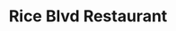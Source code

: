 ---
layout: place
title: Rice Blvd Restaurant
permalink: /ohio/toledo/rice-blvd-restaurant.html
stateAbbr: OH
stateName: Ohio
cityName: Toledo
seo:
  type: restaurant
  links: null
place_id: ChIJ0zuinc94PIgRC52O2iOePWI
photos:
  - name: >-
      places/ChIJ0zuinc94PIgRC52O2iOePWI/photos/AeeoHcKIxiyEEDhj9YUYDaWCEoW0NA1Hnx4Ff0dW1wDRG63ND_UwNMCYXoCcCWcdSWSuWA0laWX1K0FqKb7fhN7bPiEiooywqBaT2NpQejyKcyGQmTFMBWt71aMcDOod7pNoWisl2uGq8mXhS_DYzV13aMvNJF9eUSnQm4XrOO7Tk9k7mBMCLyISk0ZQxvnzcD7ROMaGYBn6MgW6Q33_QZ8xdXISO8-8MIOBUM1NLIHmv51EgPdtBAlioohl558MK1j-4eIuYiSR5g0xlgab7Jq71L6kGUZ64ZfZVOwjxPKIyDnhFq3FprBd4cxBPriyADPruqjDyX1neOtCRFgKNOqx73Br60NBPXsqboy4A3BVTGokoHu7gB1ed6PGQlz-zyeYStHMKnN3Ps6-ufVnhk9IvElscu9p4BnEkKn-GnZLYp1NGzE
    widthPx: 4032
    heightPx: 1960
    authorAttributions:
      - displayName: Terry
        uri: https://maps.google.com/maps/contrib/101766135915960511618
        photoUri: >-
          https://lh3.googleusercontent.com/a-/ALV-UjXIRNBli_Uj4V9bao5BDKfb8JWUCR-YqqX4QLWnqLzBXkM35d5WQg=s100-p-k-no-mo
    flagContentUri: >-
      https://www.google.com/local/imagery/report/?cb_client=maps_api_places.places_api&image_key=!1e10!2sCIHM0ogKEICAgIDEt8ry1wE&hl=en-US
    googleMapsUri: >-
      https://www.google.com/maps/place//data=!3m4!1e2!3m2!1sCIHM0ogKEICAgIDEt8ry1wE!2e10!4m2!3m1!1s0x883c78cf9da23bd3:0x623d9e23da8e9d0b
  - name: >-
      places/ChIJ0zuinc94PIgRC52O2iOePWI/photos/AeeoHcKGQ0Fw7yZS9EioUXfOoFQUQF0fK_ZDcJsQZ3f2ETZF-VE2c9TxR_kBqH9pPaa85FeKIM1Um3_IJKXKH1AISsYKQs79ZPdzQPuNeVycuYix7efszJ7gu_78KPQSsk6-XWaruraHdrK0rZseYR7KEo_tVXhjjT7cZ9pLF4G2yC4T79uXxzry5EsNWUQ1V53IIVKgPyzDDKNb-6gZQQi7cZOO5U7P3m9L2yY-Y4sLuqmTXBJJSGQ8MXonAh-b9no7AdK_dGqFk4z1zOW_T67OMGNr0TXymyZs2dC5diVGxN1jsOJymK8hknTRt1mbn4epzH7LpkKBl_UQHD3aOAs1DRyER9d3o5KTAyvbwyflr3eIXRfRUcrWQrsXubjP1jS4aF_W6o4NMyaNxbWVV0DWH2KZsDwOQeJ6ImNcsjngMueHro8
    widthPx: 4032
    heightPx: 3024
    authorAttributions:
      - displayName: Matthew Exton
        uri: https://maps.google.com/maps/contrib/114440971081868376715
        photoUri: >-
          https://lh3.googleusercontent.com/a-/ALV-UjVauYy6-g640m1H8mb7pNhyrt91T-YUDRAUzMRBsGroEYNcCuwU=s100-p-k-no-mo
    flagContentUri: >-
      https://www.google.com/local/imagery/report/?cb_client=maps_api_places.places_api&image_key=!1e10!2sCIHM0ogKEICAgMDwhYvWowE&hl=en-US
    googleMapsUri: >-
      https://www.google.com/maps/place//data=!3m4!1e2!3m2!1sCIHM0ogKEICAgMDwhYvWowE!2e10!4m2!3m1!1s0x883c78cf9da23bd3:0x623d9e23da8e9d0b
  - name: >-
      places/ChIJ0zuinc94PIgRC52O2iOePWI/photos/AeeoHcJ8CMp5iXo5G3atMLzSN_kU3dAiHz13pc27iZbpAKmw5VnCsMKRY-R3Qi5fSzqKgUmpeFfrbUod4hHMM-b4iK9phnEtz8MgfrQorGka1AoGdomRFSp-pIBw3QcTTmJAI-M_25N0azQ0sFjsZ4vYvy8m3UzRcivDax7w5E9Ou_6smab3hR584jLjEVwkn8c3CStjyVP-gx2ASqN8uKpz6xm_Cf8mWmNaQOcF42wDP7HGlj_ElvFZWn0ygt4LGm9DmW4RLKn_Q46RQnfgoP7kci_WwmaMK2EQRttbNiZjZbF3KLeTbZGk57aw71KSaxP7YRPqFTc1XvyO1kXqshDyA1aiMMrcJI9ECQZoXKWohLU1hCBhmHul5Xc_00k7Z1EWqYUXyXMmee3qd7zWSHMndgkSa7cbZLLNT473vV5Qd8x1ww
    widthPx: 4032
    heightPx: 3024
    authorAttributions:
      - displayName: Nuna Marie
        uri: https://maps.google.com/maps/contrib/115049331030330397897
        photoUri: >-
          https://lh3.googleusercontent.com/a-/ALV-UjXxrEHdJfU8CdNcDDAnauDri4Ypb4sMXJuUFAhX6LmJaUc_1GQD=s100-p-k-no-mo
    flagContentUri: >-
      https://www.google.com/local/imagery/report/?cb_client=maps_api_places.places_api&image_key=!1e10!2sCIHM0ogKEICAgICT-dfJCQ&hl=en-US
    googleMapsUri: >-
      https://www.google.com/maps/place//data=!3m4!1e2!3m2!1sCIHM0ogKEICAgICT-dfJCQ!2e10!4m2!3m1!1s0x883c78cf9da23bd3:0x623d9e23da8e9d0b
  - name: >-
      places/ChIJ0zuinc94PIgRC52O2iOePWI/photos/AeeoHcLmXdUtab2jA92eMkdoMSziu6adS_94t49Fuq4V51Y0ZnsjmN-oy6fVq9tkv31_GhHqc2s0qI2qCaGuj6G0oslU3mzAAmYpImu_BsitZvevMwBCyQJjWJcScbN-2yatYDwzB3tGowKBa5jsRMBKyXFilJh5242p2zXuh1htelpYoLsLNNcoOpl3iLGP3XcRBx9mWrViBjLHglOTVtCtRiBMe7dvIB7pSgnD84bE6C9jG8Ldww030j5XEGASPo2-WdTD0NVAPjdhcRFe3b5byk4UDqig8dnxNBlfUIRD7USvqP0K6QgeUUMgHkeLkINQSK8ydfU-4ttaM7KBDt-SeAbJ4zs7UpW5Dz14Hj31ue1k8OGIdEFfpFZB4iLhp84mai4R0CAMQ5Z_Zwzr-3LANM11r3VIffoExcTCvFQih1vUFqI24DO0ZzobhitHXDAb
    widthPx: 3000
    heightPx: 4000
    authorAttributions:
      - displayName: Dong Y. Lee
        uri: https://maps.google.com/maps/contrib/109115452371885942919
        photoUri: >-
          https://lh3.googleusercontent.com/a/ACg8ocJEp4iSMOMIGVU36Joizd0xbVBYkbv7F0Cbe4w213vnXrfs-Ul6=s100-p-k-no-mo
    flagContentUri: >-
      https://www.google.com/local/imagery/report/?cb_client=maps_api_places.places_api&image_key=!1e10!2sCIABIhAGbzzgID29KWfe7aQADPci&hl=en-US
    googleMapsUri: >-
      https://www.google.com/maps/place//data=!3m4!1e2!3m2!1sCIABIhAGbzzgID29KWfe7aQADPci!2e10!4m2!3m1!1s0x883c78cf9da23bd3:0x623d9e23da8e9d0b
  - name: >-
      places/ChIJ0zuinc94PIgRC52O2iOePWI/photos/AeeoHcKOnAAbAmptQz_BmDwgAbssRjpTyvrUGGP4Qvzw2H_4NqG6nRpcEiHs8NGyhHSy2_DXKrYIFDWMcEnEW8k72mePYPhq2WuXZICcBltcVCWNcn_JaLsdgsP8LXVRUu3vwU9t3DBwNzEJTlFeEaJ20xCGf5TnxulmIBjvnPWdA8yZn3Bk4pYPq0rKmc3vExs5Ht6tG-BOTqJtfiD2YwXcRDN4ZhnZ4I8UpEzTuQsSob3BNaH_HuhLHrp-SYM8yzPxrXPRVOyeHLfM5gTkF_nS38kUOUQn40UlGOcGbvkRI37F4qo6j8EcMCiVFWff6984iqbS1ztwMLjRoJebOS2hZfwmIzM12BAaSEo7Hccm9kULP4K-ENeGygXsv4IY5I8szEO4nHzwK1n4ACIQKIPrrWBEGs2tMVrQzqib0DveSCCnFF0
    widthPx: 1920
    heightPx: 1080
    authorAttributions:
      - displayName: Tiffany Stamper
        uri: https://maps.google.com/maps/contrib/113874943965533285541
        photoUri: >-
          https://lh3.googleusercontent.com/a/ACg8ocI3gek3923WN_YvKMKL30oUw3D5wFLH1FbCz80LHH9RW7pLUw=s100-p-k-no-mo
    flagContentUri: >-
      https://www.google.com/local/imagery/report/?cb_client=maps_api_places.places_api&image_key=!1e10!2sCIHM0ogKEICAgIDnhdvDkwE&hl=en-US
    googleMapsUri: >-
      https://www.google.com/maps/place//data=!3m4!1e2!3m2!1sCIHM0ogKEICAgIDnhdvDkwE!2e10!4m2!3m1!1s0x883c78cf9da23bd3:0x623d9e23da8e9d0b
  - name: >-
      places/ChIJ0zuinc94PIgRC52O2iOePWI/photos/AeeoHcK8PkQBq0BGeqMenzHWGYZGSz1KqP8zV0Z3zVih11tWySZ6F9WXnfr-ZMvjzyQcqarpzKt0X1nHn37R6PMO6-3wQC-tUerXgijGXTARpfm6cAPVhnSlheTQ2SOZlEpPRJ0mFnqB5KOFoqfcPNTnujbT-OX9XmZlI-elTKr8qhGFT4zpky9sVhToJbdxIwCbDgpb5o_711wkL1vgD_eqILFbqTADOKwQKTl6VOYAC2bTQsyieATSz78kAWqlvbRRsAjPmJub7vVyb61Kn-E3EwIjT8BPf9aB8mmOR-E3pl1uMDn6JCVOtPMIUcK3cCi8yMwX0UPrSypmHmGooV3afc2S7DECVlTHyrHLtMQHL15LxfusBRl2ee0VYkAxXY3_vB-hLLMVvmAjs9I5N_YNC606WBMnbFPVX5qs4IzmZeOz_Q
    widthPx: 3024
    heightPx: 3024
    authorAttributions:
      - displayName: Aldous Lau
        uri: https://maps.google.com/maps/contrib/105031494277341123837
        photoUri: >-
          https://lh3.googleusercontent.com/a-/ALV-UjVyb9RLeFM9jT5aCgVqc5dDzXH9GM8Hv30lSkhV2oh7K0Fa5Lqs=s100-p-k-no-mo
    flagContentUri: >-
      https://www.google.com/local/imagery/report/?cb_client=maps_api_places.places_api&image_key=!1e10!2sCIHM0ogKEICAgMDwoqihSg&hl=en-US
    googleMapsUri: >-
      https://www.google.com/maps/place//data=!3m4!1e2!3m2!1sCIHM0ogKEICAgMDwoqihSg!2e10!4m2!3m1!1s0x883c78cf9da23bd3:0x623d9e23da8e9d0b
  - name: >-
      places/ChIJ0zuinc94PIgRC52O2iOePWI/photos/AeeoHcIwjdNT3hPIXNbadvxPDcGzhJpDB2LwuFiN-izzceqZdlaxvn05Jha3c-Dz-J30fM-k5gXcCzyOdKfrX5OkN3GEcHynM2elU8vS5dlkWAp1XXNXUucX2-Ld6MPLZonkPkY8ioSOk1OA52qpRfE-82jFwhDSGa2upcETJoRrOluU3njiSfG7rCIJP6Aolu8VvGWE1nVEMP-_GU8ByAVe-4L26vBTrLFWkryecFIG1yQUKkGCtmhWINo5NLwnPPoAKaXbxx_k_dGg0PnTzvvorPaGkjoNg_a8Mp5I72vPCDaLAdB7aJUY-aEvwxEu4Zuse5gSe0PF0ry00LN5WQ3jqC_P4r0UrSP9QRMRGquBajEOCtI5VUm3SVjglxX83GwQnACTs-qSRRdzfbR1x4u9k0tvNcdlcTYiZd91fUvjfvhdEw
    widthPx: 4032
    heightPx: 3024
    authorAttributions:
      - displayName: armand velez
        uri: https://maps.google.com/maps/contrib/103669463139740680860
        photoUri: >-
          https://lh3.googleusercontent.com/a-/ALV-UjWr9OU3WHE0q_jx4ieJ9ilW7ferWODjz-ZCa1Dm06tfijr4Kbj8=s100-p-k-no-mo
    flagContentUri: >-
      https://www.google.com/local/imagery/report/?cb_client=maps_api_places.places_api&image_key=!1e10!2sCIHM0ogKEICAgID57LuqGQ&hl=en-US
    googleMapsUri: >-
      https://www.google.com/maps/place//data=!3m4!1e2!3m2!1sCIHM0ogKEICAgID57LuqGQ!2e10!4m2!3m1!1s0x883c78cf9da23bd3:0x623d9e23da8e9d0b
  - name: >-
      places/ChIJ0zuinc94PIgRC52O2iOePWI/photos/AeeoHcJdkgOLKF0FIrnRWaFQpWpt-gDFXr_FObCTOU5hac8sGiV6XCcw1Xlw5q_RvwTxoOJQFkBIdczBhVa6ui3srMvbPYPeInFTn5IvpMEY9obXdCHWMAzBZBGtnBYA_q-jDwqy90wX6txmrdNghsZVSOQpT37x__g65nCNWytmDId36qYeHStJYscdBeVqTQKIlbaTB-RVE2wf-isIw6O8kCJChf5UdC49sea7UNt8bNS1E43ZYFzVySfCAkyFXVhHkqb4ddm7r_xOGTlN9pwreNDGW1JwaPrWY0GXZNLSeuth02712_A6aBjQmSm-RSdtJxuTNMfNaAzE0iqZo4ssbf4-LZWKzMCYPLedMUdXL_itlh4GI5HR3k4tZLL2GjAQpNP18JJB9GGPZ73Mi63rF3QnOoa7yb2yiDYEKy0S-UeSOuz6
    widthPx: 2641
    heightPx: 2220
    authorAttributions:
      - displayName: Amaia
        uri: https://maps.google.com/maps/contrib/110647524196296322545
        photoUri: >-
          https://lh3.googleusercontent.com/a/ACg8ocIAqOm9AZCgLd4ejZaznmTenwctsmtGOhrJKwvu-3FYbaPSHw=s100-p-k-no-mo
    flagContentUri: >-
      https://www.google.com/local/imagery/report/?cb_client=maps_api_places.places_api&image_key=!1e10!2sCIHM0ogKEICAgIDr6K36oAE&hl=en-US
    googleMapsUri: >-
      https://www.google.com/maps/place//data=!3m4!1e2!3m2!1sCIHM0ogKEICAgIDr6K36oAE!2e10!4m2!3m1!1s0x883c78cf9da23bd3:0x623d9e23da8e9d0b
  - name: >-
      places/ChIJ0zuinc94PIgRC52O2iOePWI/photos/AeeoHcJPUZwjeFKViBZo3Y-xhgP0IeW5_BJM5erYDmjI805U9d2iqrwrgooOIRvz9zsHiuDV5b4LEdwyty6hyMOSoRLI8FEi4vKgMNRQ0GraZl5aP5aoeZieljrc-l8cxfEnMHrZHol_PTTEhUMRRZ8agqxnozY9GhN_89bDqHoINI2V-MjpBcl52b-ArVMq82-Q4FU8WAUM5FLiMIuKLYF93DrxKy8Dmdub5LEr3-zTIZ3bi0yTVcDZRGhB2EoPNuu0OMwqE2G2-TYuBKGb8Zc9QTE-CnErV6BY6oj9MhtxCJkjk7a30y1oo1syTY7Zy9wMTVAYeHTYocLNRXid56TDIonnQEyTzzu1YCxvttMTuNEXn4RE5lTCjz9tfGMUK0mlN0LoZPaT368s3ynlCg-5K7F_kxDBsIXS5dD-nZnq32KeT2s
    widthPx: 4032
    heightPx: 3024
    authorAttributions:
      - displayName: armand velez
        uri: https://maps.google.com/maps/contrib/103669463139740680860
        photoUri: >-
          https://lh3.googleusercontent.com/a-/ALV-UjWr9OU3WHE0q_jx4ieJ9ilW7ferWODjz-ZCa1Dm06tfijr4Kbj8=s100-p-k-no-mo
    flagContentUri: >-
      https://www.google.com/local/imagery/report/?cb_client=maps_api_places.places_api&image_key=!1e10!2sCIHM0ogKEICAgIDB6J-JvQE&hl=en-US
    googleMapsUri: >-
      https://www.google.com/maps/place//data=!3m4!1e2!3m2!1sCIHM0ogKEICAgIDB6J-JvQE!2e10!4m2!3m1!1s0x883c78cf9da23bd3:0x623d9e23da8e9d0b
  - name: >-
      places/ChIJ0zuinc94PIgRC52O2iOePWI/photos/AeeoHcJBbvt4DIhWwIskMUEoog8t8t-9mG_lO8bOSK_5j4uaNWS5rLclfqjb0vJtSBpKnlLmWvjEbgiuWlAfXmEUY_yQ0x_3UMY4LdcdOCcDbzzg2_iHPpfnegUjoGWUO4M-VHN2MGbdpchOXBMec_EqxTuht5s-StfePdHtnNMH95bRH5sg_bt2WhVBaba9D8BUbeV28crWlO53HmCV-uIR-PcsB-LIlR3rPdzHULosoyX6ZsWteik1J5ODvaU34Dn1YpSjlA5v58Uq07MoONSbTK0fczy-xnyZzjbWd1u_2a5IyanafngQM8CsIS-GhRVZ3cpiU1A457jx5CAKCcdfuQwrvhw1SBtEB3WvnLfxVjKH0-P_0fE4CC6Jq-TaZ7Pyfra5Vv8ftWD7nCYMx3yQY5yevNsQjzo3xYNnv4q53rt0inRU
    widthPx: 1440
    heightPx: 1440
    authorAttributions:
      - displayName: Amaia
        uri: https://maps.google.com/maps/contrib/110647524196296322545
        photoUri: >-
          https://lh3.googleusercontent.com/a/ACg8ocIAqOm9AZCgLd4ejZaznmTenwctsmtGOhrJKwvu-3FYbaPSHw=s100-p-k-no-mo
    flagContentUri: >-
      https://www.google.com/local/imagery/report/?cb_client=maps_api_places.places_api&image_key=!1e10!2sCIHM0ogKEICAgIDr6K36wAE&hl=en-US
    googleMapsUri: >-
      https://www.google.com/maps/place//data=!3m4!1e2!3m2!1sCIHM0ogKEICAgIDr6K36wAE!2e10!4m2!3m1!1s0x883c78cf9da23bd3:0x623d9e23da8e9d0b
address: 1440 Secor Rd, Toledo, OH 43607, USA
street: 1440 Secor Rd
city: Toledo
state: OH
zip: '43607'
country: USA
neighborhood: Ottawa
latitude: '41.653979'
longitude: '-83.621569'
accessibility_options:
  wheelchairAccessibleParking: true
  wheelchairAccessibleEntrance: true
  wheelchairAccessibleSeating: true
business_status: OPERATIONAL
name: Rice Blvd Restaurant
google_maps_links:
  directionsUri: >-
    https://www.google.com/maps/dir//''/data=!4m7!4m6!1m1!4e2!1m2!1m1!1s0x883c78cf9da23bd3:0x623d9e23da8e9d0b!3e0
  placeUri: https://maps.google.com/?cid=7078988066124111115
  writeAReviewUri: >-
    https://www.google.com/maps/place//data=!4m3!3m2!1s0x883c78cf9da23bd3:0x623d9e23da8e9d0b!12e1
  reviewsUri: >-
    https://www.google.com/maps/place//data=!4m4!3m3!1s0x883c78cf9da23bd3:0x623d9e23da8e9d0b!9m1!1b1
  photosUri: >-
    https://www.google.com/maps/place//data=!4m3!3m2!1s0x883c78cf9da23bd3:0x623d9e23da8e9d0b!10e5
primary_type: Japanese Restaurant
opening_hours: null
secondary_opening_hours: null
phone: null
price_level: null
price_range: null
rating: null
rating_count: 0
website: null
description: >-
  Discover Rice Blvd Restaurant in Toledo, OH$$$Rice Blvd Restaurant in Toledo,
  OH, stands out as a welcoming Japanese eatery, perfect for those searching for
  authentic flavors and a relaxed dining experience in the Ottawa neighborhood.
  With its convenient location on Secor Rd, the spot features excellent
  accessibility options like wheelchair-accessible parking and seating, making
  it easy for everyone to enjoy a meal. The clean and inviting atmosphere, as
  seen in various photos, creates an ideal setting for casual gatherings or solo
  visits, appealing to fans of Japanese cuisine nearby. Whether you're exploring
  top-rated Japanese places in the area or looking for fresh options close to
  home, this restaurant delivers a straightforward and enjoyable vibe.
generative_summary: >-
  Discover Rice Blvd Restaurant in Toledo, OH$$$Rice Blvd Restaurant in Toledo,
  OH, stands out as a welcoming Japanese eatery, perfect for those searching for
  authentic flavors and a relaxed dining experience in the Ottawa neighborhood.
  With its convenient location on Secor Rd, the spot features excellent
  accessibility options like wheelchair-accessible parking and seating, making
  it easy for everyone to enjoy a meal. The clean and inviting atmosphere, as
  seen in various photos, creates an ideal setting for casual gatherings or solo
  visits, appealing to fans of Japanese cuisine nearby. Whether you're exploring
  top-rated Japanese places in the area or looking for fresh options close to
  home, this restaurant delivers a straightforward and enjoyable vibe.
generative_disclosure: Summarized by AI using the Grok-3-Mini model.
reviews: null
review_summary: >-
  What Visitors Are Saying$$$Although specific reviews for Rice Blvd Restaurant
  aren't available right now, its operational status and accessible features
  point to a positive experience for many diners in Toledo. Folks often
  appreciate similar Japanese spots for their welcoming atmosphere and
  straightforward service, making it a go-to for casual meals. Based on general
  feedback from nearby eateries, visitors tend to highlight the comfort and
  convenience, suggesting it's a solid pick for anyone in the mood for Japanese
  flavors. We recommend keeping an eye out for new opinions online to get the
  latest scoop, but overall, it seems like a reliable choice that could satisfy
  those seeking quality dining options. With its community-friendly setup, it's
  easy to see why this place might become a favorite for locals hunting for
  great Japanese restaurants nearby.
review_disclosure: Summarized by AI using the Grok-3-Mini model.
parking_options: null
payment_options: null
allow_dogs: null
curbside_pickup: null
delivery: null
dine_in: null
good_for_children: null
good_for_groups: null
good_for_sports: null
live_music: null
menu_for_children: null
outdoor_seating: null
reservable: null
restroom: null
serves_beer: null
serves_breakfast: null
serves_brunch: null
serves_cocktails: null
serves_coffee: null
serves_dinner: null
serves_dessert: null
serves_lunch: null
serves_vegetarian_food: null
serves_wine: null
takeout: null
update_category: pro
places_description: null

---